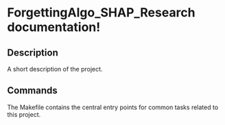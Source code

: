 # ForgettingAlgo_SHAP_Research documentation!

## Description

A short description of the project.

## Commands

The Makefile contains the central entry points for common tasks related to this project.

